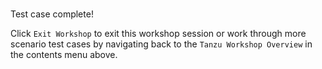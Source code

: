 #

Test case complete!

Click `Exit Workshop` to exit this workshop session or work through more scenario test cases by navigating back to the `Tanzu Workshop Overview` in the contents menu above.
